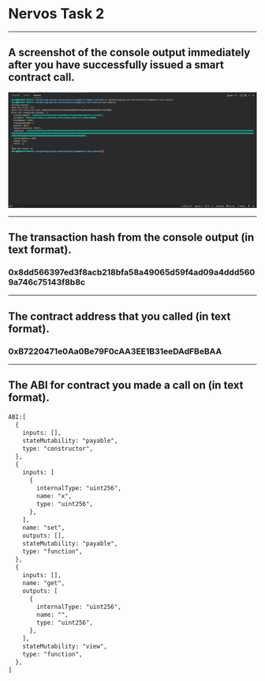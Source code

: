 <h1>Nervos Task 2 </h1>
<hr>
<h2>A screenshot of the console output immediately after you have successfully issued a smart contract call.</h2>
<p align="center">
    <img src="./SmartContract-ConsoleOutput.PNG">
</p>
<hr>
<h2>The transaction hash from the console output (in text format).</h2>
<h3>0x8dd566397ed3f8acb218bfa58a49065d59f4ad09a4ddd5609a746c75143f8b8c</h3>
<hr>
<h2>The contract address that you called (in text format).</h2>
<h3>0xB7220471e0Aa0Be79F0cAA3EE1B31eeDAdFBeBAA</h3>
<hr>
<h2>The ABI for contract you made a call on (in text format).</h2>

```
ABI:[
  {
    inputs: [],
    stateMutability: "payable",
    type: "constructor",
  },
  {
    inputs: [
      {
        internalType: "uint256",
        name: "x",
        type: "uint256",
      },
    ],
    name: "set",
    outputs: [],
    stateMutability: "payable",
    type: "function",
  },
  {
    inputs: [],
    name: "get",
    outputs: [
      {
        internalType: "uint256",
        name: "",
        type: "uint256",
      },
    ],
    stateMutability: "view",
    type: "function",
  },
]
```
